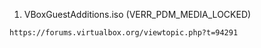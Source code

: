 1. VBoxGuestAdditions.iso (VERR_PDM_MEDIA_LOCKED)

```sh
https://forums.virtualbox.org/viewtopic.php?t=94291
```



